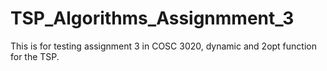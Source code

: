 # TSP_Algorithms_Assignmment_3
This is for testing assignment 3 in COSC 3020, dynamic and 2opt function for the TSP.
